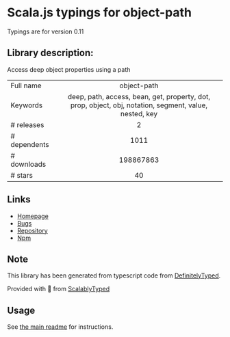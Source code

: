 
# Scala.js typings for object-path

Typings are for version 0.11

## Library description:
Access deep object properties using a path

|                    |                 |
| ------------------ | :-------------: |
| Full name          | object-path |
| Keywords           | deep, path, access, bean, get, property, dot, prop, object, obj, notation, segment, value, nested, key |
| # releases         | 2 |
| # dependents       | 1011 |
| # downloads        | 198867863 |
| # stars            | 40 |

## Links
- [Homepage](https://github.com/mariocasciaro/object-path)
- [Bugs](https://github.com/mariocasciaro/object-path/issues)
- [Repository](https://github.com/mariocasciaro/object-path)
- [Npm](https://www.npmjs.com/package/object-path)
    


## Note
This library has been generated from typescript code from [DefinitelyTyped](https://definitelytyped.org).

Provided with :purple_heart: from [ScalablyTyped](https://github.com/oyvindberg/ScalablyTyped)

## Usage
See [the main readme](../../readme.md) for instructions.


